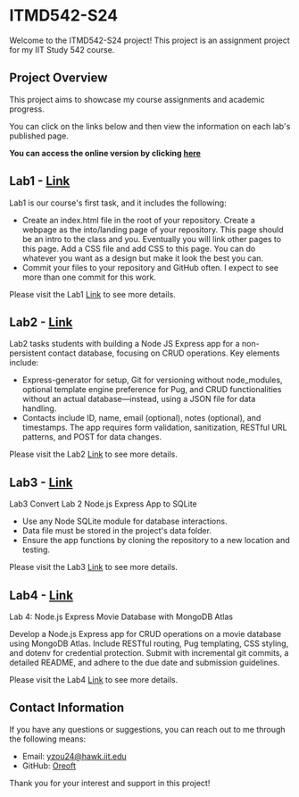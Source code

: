 # ITMD542-S24

Welcome to the ITMD542-S24 project! This project is an assignment project for my IIT Study 542 course.

## Project Overview

This project aims to showcase my course assignments and academic progress.

You can click on the links below and then view the information on each lab's published page.

**You can access the online version by clicking [here](https://oreoft.github.io/ITMD542-S24/)**

## Lab1 - [Link](lab-1)

Lab1 is our course's first task, and it includes the following:

- Create an index.html file in the root of your repository. Create a webpage as the into/landing page of your
  repository. This page should be an intro to the class and you. Eventually you will link other pages to this page. Add
  a CSS file and add CSS to this page. You can do whatever you want as a design but make it look the best you can.
- Commit your files to your repository and GitHub often. I expect to see more than one commit for this work.

Please visit the Lab1 [Link](lab-1) to see more details.

## Lab2 - [Link](lab-2)

Lab2 tasks students with building a Node JS Express app for a non-persistent contact database, focusing on CRUD
operations. Key elements include:

- Express-generator for setup, Git for versioning without node_modules, optional template engine preference for
  Pug, and CRUD functionalities without an actual database—instead, using a JSON file for data handling.
- Contacts include ID, name, email (optional), notes (optional), and timestamps. The app requires form
  validation, sanitization, RESTful URL patterns, and POST for data changes.

Please visit the Lab2 [Link](lab-2) to see more details.

## Lab3 - [Link](lab-3)

Lab3 Convert Lab 2 Node.js Express App to SQLite

- Use any Node SQLite module for database interactions.
- Data file must be stored in the project's data folder.
- Ensure the app functions by cloning the repository to a new location and testing.

Please visit the Lab3 [Link](lab-3) to see more details.

## Lab4 - [Link](lab-4)

Lab 4: Node.js Express Movie Database with MongoDB Atlas

Develop a Node.js Express app for CRUD operations on a movie database using MongoDB Atlas.
Include RESTful routing, Pug templating, CSS styling, and dotenv for credential protection.
Submit with incremental git commits, a detailed README, and adhere to the due date and submission guidelines.

Please visit the Lab4 [Link](lab-4) to see more details.

## Contact Information

If you have any questions or suggestions, you can reach out to me through the following means:

- Email: yzou24@hawk.iit.edu
- GitHub: [Oreoft](https://github.com/oreoft)

Thank you for your interest and support in this project!
